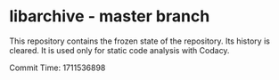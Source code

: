 # libarchive - master branch

This repository contains the frozen state of the repository.
Its history is cleared. It is used only for static code
analysis with Codacy.

Commit Time: 1711536898